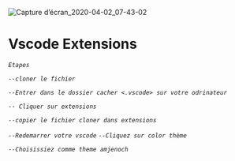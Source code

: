 ![Capture d’écran_2020-04-02_07-43-02](https://user-images.githubusercontent.com/58947246/78214703-257c6280-74b6-11ea-8b8a-6ac76ca7a08a.png)





# Vscode Extensions

_`Etapes `_

_`--cloner le fichier `_


_`--Entrer dans le dossier cacher <.vscode> sur votre odrinateur`_

_`-- Cliquer sur extensions `_

_`--copier le fichier cloner dans extensions`_



_`--Redemarrer votre vscode`_
_`--Cliquez sur color thème `_

_`--Choisissiez comme theme amjenoch`_
